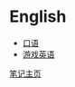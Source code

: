 # English
* [口语](Spoken__Language/README.md)
* [游戏英语](Game_English/README.md)


[笔记主页](../README.md)